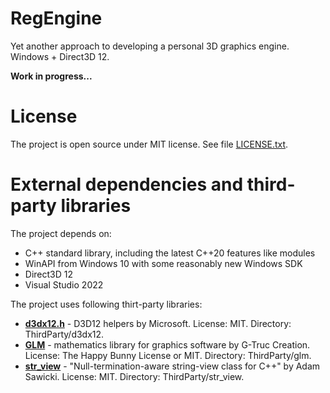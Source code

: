 # RegEngine

Yet another approach to developing a personal 3D graphics engine. Windows + Direct3D 12.

**Work in progress...**

# License

The project is open source under MIT license. See file [LICENSE.txt](LICENSE.txt).

# External dependencies and third-party libraries

The project depends on:

- C++ standard library, including the latest C++20 features like modules
- WinAPI from Windows 10 with some reasonably new Windows SDK
- Direct3D 12
- Visual Studio 2022

The project uses following thirt-party libraries:

- **[d3dx12.h](https://github.com/microsoft/DirectX-Headers)** - D3D12 helpers by Microsoft. License: MIT. Directory: ThirdParty/d3dx12.
- **[GLM](https://github.com/g-truc/glm)** - mathematics library for graphics software by G-Truc Creation. License: The Happy Bunny License or MIT. Directory: ThirdParty/glm.
- **[str_view](https://github.com/sawickiap/str_view)** - "Null-termination-aware string-view class for C++" by Adam Sawicki. License: MIT. Directory: ThirdParty/str_view.
